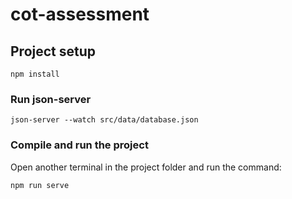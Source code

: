 # cot-assessment

## Project setup
```
npm install
```

### Run json-server
```
json-server --watch src/data/database.json
```


### Compile and run the project
Open another terminal in the project folder and run the command:
```
npm run serve
```
